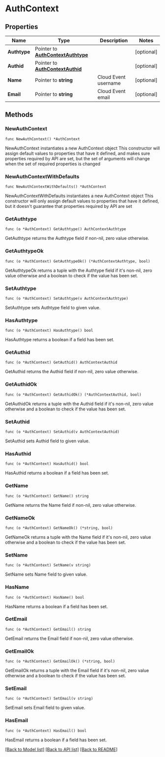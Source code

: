 # AuthContext

## Properties

Name | Type | Description | Notes
------------ | ------------- | ------------- | -------------
**Authtype** | Pointer to [**AuthContextAuthtype**](AuthContextAuthtype.md) |  | [optional] 
**Authid** | Pointer to [**AuthContextAuthid**](AuthContextAuthid.md) |  | [optional] 
**Name** | Pointer to **string** | Cloud Event username | [optional] 
**Email** | Pointer to **string** | Cloud Event email | [optional] 

## Methods

### NewAuthContext

`func NewAuthContext() *AuthContext`

NewAuthContext instantiates a new AuthContext object
This constructor will assign default values to properties that have it defined,
and makes sure properties required by API are set, but the set of arguments
will change when the set of required properties is changed

### NewAuthContextWithDefaults

`func NewAuthContextWithDefaults() *AuthContext`

NewAuthContextWithDefaults instantiates a new AuthContext object
This constructor will only assign default values to properties that have it defined,
but it doesn't guarantee that properties required by API are set

### GetAuthtype

`func (o *AuthContext) GetAuthtype() AuthContextAuthtype`

GetAuthtype returns the Authtype field if non-nil, zero value otherwise.

### GetAuthtypeOk

`func (o *AuthContext) GetAuthtypeOk() (*AuthContextAuthtype, bool)`

GetAuthtypeOk returns a tuple with the Authtype field if it's non-nil, zero value otherwise
and a boolean to check if the value has been set.

### SetAuthtype

`func (o *AuthContext) SetAuthtype(v AuthContextAuthtype)`

SetAuthtype sets Authtype field to given value.

### HasAuthtype

`func (o *AuthContext) HasAuthtype() bool`

HasAuthtype returns a boolean if a field has been set.

### GetAuthid

`func (o *AuthContext) GetAuthid() AuthContextAuthid`

GetAuthid returns the Authid field if non-nil, zero value otherwise.

### GetAuthidOk

`func (o *AuthContext) GetAuthidOk() (*AuthContextAuthid, bool)`

GetAuthidOk returns a tuple with the Authid field if it's non-nil, zero value otherwise
and a boolean to check if the value has been set.

### SetAuthid

`func (o *AuthContext) SetAuthid(v AuthContextAuthid)`

SetAuthid sets Authid field to given value.

### HasAuthid

`func (o *AuthContext) HasAuthid() bool`

HasAuthid returns a boolean if a field has been set.

### GetName

`func (o *AuthContext) GetName() string`

GetName returns the Name field if non-nil, zero value otherwise.

### GetNameOk

`func (o *AuthContext) GetNameOk() (*string, bool)`

GetNameOk returns a tuple with the Name field if it's non-nil, zero value otherwise
and a boolean to check if the value has been set.

### SetName

`func (o *AuthContext) SetName(v string)`

SetName sets Name field to given value.

### HasName

`func (o *AuthContext) HasName() bool`

HasName returns a boolean if a field has been set.

### GetEmail

`func (o *AuthContext) GetEmail() string`

GetEmail returns the Email field if non-nil, zero value otherwise.

### GetEmailOk

`func (o *AuthContext) GetEmailOk() (*string, bool)`

GetEmailOk returns a tuple with the Email field if it's non-nil, zero value otherwise
and a boolean to check if the value has been set.

### SetEmail

`func (o *AuthContext) SetEmail(v string)`

SetEmail sets Email field to given value.

### HasEmail

`func (o *AuthContext) HasEmail() bool`

HasEmail returns a boolean if a field has been set.


[[Back to Model list]](../README.md#documentation-for-models) [[Back to API list]](../README.md#documentation-for-api-endpoints) [[Back to README]](../README.md)


